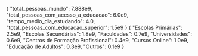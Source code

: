 {
    "total_pessoas_mundo": 7.888e9,
    "total_pessoas_com_acesso_a_educacao": 6.0e9,
    "tempo_medio_dia_estudando": 4.0,
    "total_pessoas_com_educacao_superior": 1.5e9
}
{
    "Escolas Primárias": 2.5e9,
    "Escolas Secundárias": 1.8e9,
    "Faculdades": 0.7e9,
    "Universidades": 0.6e9,
    "Centros de Formação Profissional": 0.4e9,
    "Cursos Online": 1.0e9,
    "Educação de Adultos": 0.3e9,
    "Outros": 0.1e9
}
